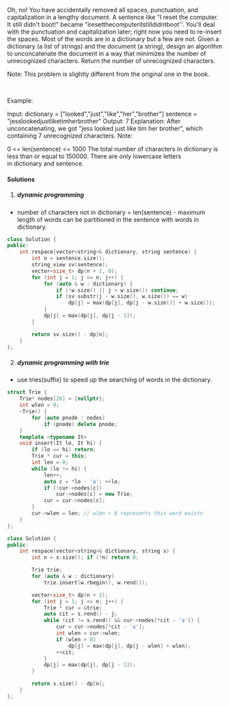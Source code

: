 Oh, no! You have accidentally removed all spaces, punctuation, and capitalization in a lengthy document. A sentence like "I reset the computer. It still didn't boot!" became "iresetthecomputeritstilldidntboot''. You'll deal with the punctuation and capi­talization later; right now you need to re-insert the spaces. Most of the words are in a dictionary but a few are not. Given a dictionary (a list of strings) and the document (a string), design an algorithm to unconcatenate the document in a way that minimizes the number of unrecognized characters. Return the number of unrecognized characters.

Note: This problem is slightly different from the original one in the book.

 

Example:

Input: 
dictionary = ["looked","just","like","her","brother"]
sentence = "jesslookedjustliketimherbrother"
Output:  7
Explanation:  After unconcatenating, we got "jess looked just like tim her brother", which containing 7 unrecognized characters.
Note:

0 <= len(sentence) <= 1000
The total number of characters in dictionary is less than or equal to 150000.
There are only lowercase letters in dictionary and sentence.


#### Solutions

1. ##### dynamic programming

- number of characters not in dictionary = len(sentence) - maximum length of words can be partitioned in the sentence with words in dictionary.

```c++
class Solution {
public:
    int respace(vector<string>& dictionary, string sentence) {
        int n = sentence.size();
        string_view sv(sentence);
        vector<size_t> dp(n + 1, 0);
        for (int j = 1; j <= n; j++) {
            for (auto & w : dictionary) {
                if (!w.size() || j < w.size()) continue;
                if (sv.substr(j - w.size(), w.size()) == w)
                    dp[j] = max(dp[j], dp[j - w.size()] + w.size());
            }
            dp[j] = max(dp[j], dp[j - 1]);
        }

        return sv.size() - dp[n];
    }
};
```


2. ##### dynamic programming with trie

- use tries(suffix) to speed up the searching of words in the dictionary.

```c++
struct Trie {
    Trie* nodes[26] = {nullptr};
    int wlen = 0;
    ~Trie() {
        for (auto pnode : nodes)
            if (pnode) delete pnode;
    }
    template <typename It>
    void insert(It lo, It hi) {
        if (lo == hi) return;
        Trie * cur = this;
        int len = 0;
        while (lo != hi) {
            len++;
            auto c = *lo - 'a'; ++lo;
            if (!cur->nodes[c])
                cur->nodes[c] = new Trie;
            cur = cur->nodes[c];
        }
        cur->wlen = len; // wlen > 0 represents this word exists
    }
};

class Solution {
public:
    int respace(vector<string>& dictionary, string s) {
        int n = s.size(); if (!n) return 0;

        Trie trie;
        for (auto & w : dictionary)
            trie.insert(w.rbegin(), w.rend());

        vector<size_t> dp(n + 1);
        for (int j = 1; j <= n; j++) {
            Trie * cur = &trie;
            auto cit = s.rend() - j;
            while (cit != s.rend() && cur->nodes[*cit - 'a']) {
                cur = cur->nodes[*cit - 'a'];
                int wlen = cur->wlen;
                if (wlen > 0)
                    dp[j] = max(dp[j], dp[j - wlen] + wlen);
                ++cit;
            }
            dp[j] = max(dp[j], dp[j - 1]);
        }

        return s.size() - dp[n];
    }
};
```